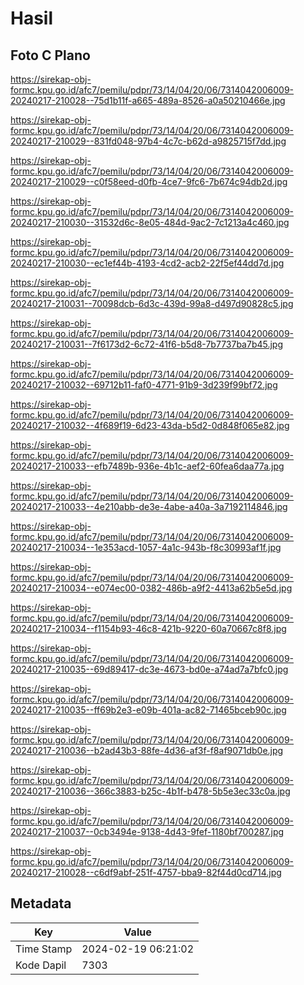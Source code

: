 # Hasil

## Foto C Plano

https://sirekap-obj-formc.kpu.go.id/afc7/pemilu/pdpr/73/14/04/20/06/7314042006009-20240217-210028--75d1b11f-a665-489a-8526-a0a50210466e.jpg

https://sirekap-obj-formc.kpu.go.id/afc7/pemilu/pdpr/73/14/04/20/06/7314042006009-20240217-210029--831fd048-97b4-4c7c-b62d-a9825715f7dd.jpg

https://sirekap-obj-formc.kpu.go.id/afc7/pemilu/pdpr/73/14/04/20/06/7314042006009-20240217-210029--c0f58eed-d0fb-4ce7-9fc6-7b674c94db2d.jpg

https://sirekap-obj-formc.kpu.go.id/afc7/pemilu/pdpr/73/14/04/20/06/7314042006009-20240217-210030--31532d6c-8e05-484d-9ac2-7c1213a4c460.jpg

https://sirekap-obj-formc.kpu.go.id/afc7/pemilu/pdpr/73/14/04/20/06/7314042006009-20240217-210030--ec1ef44b-4193-4cd2-acb2-22f5ef44dd7d.jpg

https://sirekap-obj-formc.kpu.go.id/afc7/pemilu/pdpr/73/14/04/20/06/7314042006009-20240217-210031--70098dcb-6d3c-439d-99a8-d497d90828c5.jpg

https://sirekap-obj-formc.kpu.go.id/afc7/pemilu/pdpr/73/14/04/20/06/7314042006009-20240217-210031--7f6173d2-6c72-41f6-b5d8-7b7737ba7b45.jpg

https://sirekap-obj-formc.kpu.go.id/afc7/pemilu/pdpr/73/14/04/20/06/7314042006009-20240217-210032--69712b11-faf0-4771-91b9-3d239f99bf72.jpg

https://sirekap-obj-formc.kpu.go.id/afc7/pemilu/pdpr/73/14/04/20/06/7314042006009-20240217-210032--4f689f19-6d23-43da-b5d2-0d848f065e82.jpg

https://sirekap-obj-formc.kpu.go.id/afc7/pemilu/pdpr/73/14/04/20/06/7314042006009-20240217-210033--efb7489b-936e-4b1c-aef2-60fea6daa77a.jpg

https://sirekap-obj-formc.kpu.go.id/afc7/pemilu/pdpr/73/14/04/20/06/7314042006009-20240217-210033--4e210abb-de3e-4abe-a40a-3a7192114846.jpg

https://sirekap-obj-formc.kpu.go.id/afc7/pemilu/pdpr/73/14/04/20/06/7314042006009-20240217-210034--1e353acd-1057-4a1c-943b-f8c30993af1f.jpg

https://sirekap-obj-formc.kpu.go.id/afc7/pemilu/pdpr/73/14/04/20/06/7314042006009-20240217-210034--e074ec00-0382-486b-a9f2-4413a62b5e5d.jpg

https://sirekap-obj-formc.kpu.go.id/afc7/pemilu/pdpr/73/14/04/20/06/7314042006009-20240217-210034--f1154b93-46c8-421b-9220-60a70667c8f8.jpg

https://sirekap-obj-formc.kpu.go.id/afc7/pemilu/pdpr/73/14/04/20/06/7314042006009-20240217-210035--69d89417-dc3e-4673-bd0e-a74ad7a7bfc0.jpg

https://sirekap-obj-formc.kpu.go.id/afc7/pemilu/pdpr/73/14/04/20/06/7314042006009-20240217-210035--ff69b2e3-e09b-401a-ac82-71465bceb90c.jpg

https://sirekap-obj-formc.kpu.go.id/afc7/pemilu/pdpr/73/14/04/20/06/7314042006009-20240217-210036--b2ad43b3-88fe-4d36-af3f-f8af9071db0e.jpg

https://sirekap-obj-formc.kpu.go.id/afc7/pemilu/pdpr/73/14/04/20/06/7314042006009-20240217-210036--366c3883-b25c-4b1f-b478-5b5e3ec33c0a.jpg

https://sirekap-obj-formc.kpu.go.id/afc7/pemilu/pdpr/73/14/04/20/06/7314042006009-20240217-210037--0cb3494e-9138-4d43-9fef-1180bf700287.jpg

https://sirekap-obj-formc.kpu.go.id/afc7/pemilu/pdpr/73/14/04/20/06/7314042006009-20240217-210028--c6df9abf-251f-4757-bba9-82f44d0cd714.jpg


## Metadata

| Key        | Value               |
| ---------- | ------------------- |
| Time Stamp | 2024-02-19 06:21:02 |
| Kode Dapil | 7303                |




